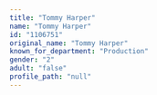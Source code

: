 ```yaml
---
title: "Tommy Harper"
name: "Tommy Harper"
id: "1106751"
original_name: "Tommy Harper"
known_for_department: "Production"
gender: "2"
adult: "false"
profile_path: "null"
---
```

